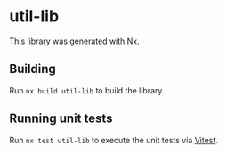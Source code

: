 # util-lib

This library was generated with [Nx](https://nx.dev).

## Building

Run `nx build util-lib` to build the library.

## Running unit tests

Run `nx test util-lib` to execute the unit tests via [Vitest](https://vitest.dev/).
